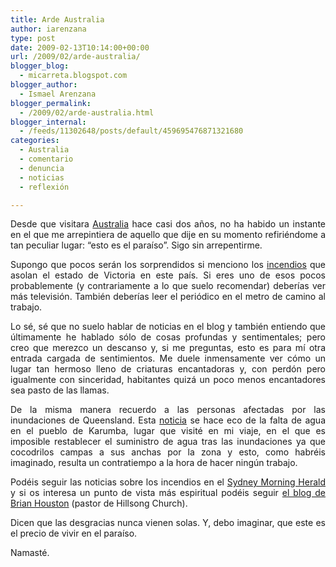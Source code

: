 ```yaml
---
title: Arde Australia
author: iarenzana
type: post
date: 2009-02-13T10:14:00+00:00
url: /2009/02/arde-australia/
blogger_blog:
  - micarreta.blogspot.com
blogger_author:
  - Ismael Arenzana
blogger_permalink:
  - /2009/02/arde-australia.html
blogger_internal:
  - /feeds/11302648/posts/default/459695476871321680
categories:
  - Australia
  - comentario
  - denuncia
  - noticias
  - reflexión

---
```

<p style="text-align: justify;">
  Desde que visitara <a href="http://micarreta.blogspot.com/2007/03/primeras-impresiones-trnsito-y-sydney.html">Australia</a> hace casi dos años, no ha habido un instante en el que me arrepintiera de aquello que dije en su momento refiriéndome a tan peculiar lugar: &#8220;esto es el paraíso&#8221;. Sigo sin arrepentirme.
</p>

<p style="text-align: justify;">
  Supongo que pocos serán los sorprendidos si menciono los <a href="http://www.smh.com.au/national/victoria-bushfires-2009">incendios</a> que asolan el estado de Victoria en este país. Si eres uno de esos pocos probablemente (y contrariamente a lo que suelo recomendar) deberías ver más televisión. También deberías leer el periódico en el metro de camino al trabajo.
</p>

<p style="text-align: justify;">
  Lo sé, sé que no suelo hablar de noticias en el blog y también entiendo que últimamente he hablado sólo de cosas profundas y sentimentales; pero creo que merezco un descanso y, si me preguntas, esto es para mí otra entrada cargada de sentimientos. Me duele inmensamente ver cómo un lugar tan hermoso lleno de criaturas encantadoras y, con perdón pero igualmente con sinceridad, habitantes quizá un poco menos encantadores sea pasto de las llamas.
</p>

<p style="text-align: justify;">
  De la misma manera recuerdo a las personas afectadas por las inundaciones de Queensland. Esta <a href="http://news.smh.com.au/breaking-news-national/floodstricken-town-running-out-of-water-20090213-868f.html">noticia</a> se hace eco de la falta de agua en el pueblo de Karumba, lugar que visité en mi viaje, en el que es imposible restablecer el suministro de agua tras las inundaciones ya que cocodrilos campas a sus anchas por la zona y esto, como habréis imaginado, resulta un contratiempo a la hora de hacer ningún trabajo.
</p>

<p style="text-align: justify;">
  Podéis seguir las noticias sobre los incendios en el <a href="http://www.smh.com.au/national/victoria-bushfires-2009">Sydney Morning Herald</a> y si os interesa un punto de vista más espiritual podéis seguir <a href="http://brianandbobbie.com/">el blog de Brian Houston</a> (pastor de Hillsong Church).
</p>

<p style="text-align: justify;">
  Dicen que las desgracias nunca vienen solas. Y, debo imaginar, que este es el precio de vivir en el paraíso.
</p>

<p style="text-align: justify;">
  Namasté.
</p>